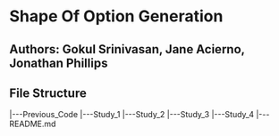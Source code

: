
# Shape Of Option Generation 

## Authors: Gokul Srinivasan, Jane Acierno, Jonathan Phillips 

## File Structure

|---Previous_Code
|---Study_1
|---Study_2
|---Study_3
|---Study_4
|---README.md


